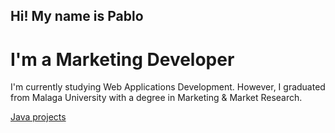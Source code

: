 ## Hi! My name is Pablo
# I'm a Marketing Developer
I'm currently studying Web Applications Development.
However, I graduated from Malaga University with a degree in Marketing & Market Research.

[Java projects](../java)

<!--
**PabloCru/PabloCru** is a ✨ _special_ ✨ repository because its `README.md` (this file) appears on your GitHub profile.

Here are some ideas to get you started:

- 🔭 I’m currently working on ...
- 🌱 I’m currently learning ...
- 👯 I’m looking to collaborate on ...
- 🤔 I’m looking for help with ...
- 💬 Ask me about ...
- 📫 How to reach me: ...
- 😄 Pronouns: ...
- ⚡ Fun fact: ...
-->
